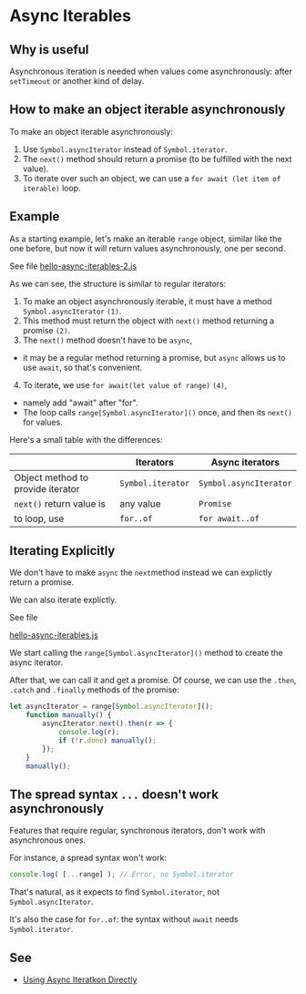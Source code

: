 # Async Iterables

## Why is useful

Asynchronous iteration is needed when values come asynchronously: after `setTimeout` or another kind of delay. 

## How to make an object iterable asynchronously

To make an object iterable asynchronously:

1. Use `Symbol.asyncIterator` instead of `Symbol.iterator`.
2. The `next()` method should return a promise (to be fulfilled with the next value).
3. To iterate over such an object, we can use a `for await (let item of iterable)` loop.

## Example

As a starting example, let's make an iterable `range` object, similar like the one before, but now it will return values asynchronously, one per second.

See file [hello-async-iterables-2.js](hello-async-iterables-2.js)


As we can see, the structure is similar to regular iterators:

1. To make an object asynchronously iterable, it must have a method `Symbol.asyncIterator` `(1)`.
2. This method must return the object with `next()` method returning a promise `(2)`.
3. The `next()` method doesn't have to be `async`, 
  - it may be a regular method returning a promise, but `async` allows us to use `await`, so that's convenient. 
4. To iterate, we use `for await(let value of range)` `(4)`,
  - namely add "await" after "for". 
  - The loop calls `range[Symbol.asyncIterator]()` once, and then its `next()` for values.

Here's a small table with the differences:

|       | Iterators | Async iterators |
|-------|-----------|-----------------|
| Object method to provide iterator | `Symbol.iterator` | `Symbol.asyncIterator` |
| `next()` return value is              | any value         | `Promise`  |
| to loop, use                          | `for..of`         | `for await..of` |

##  Iterating Explicitly

We don't have to make `async` the `next`method instead we can explictly return a promise.

We can also iterate explictly. 

See file 

[hello-async-iterables.js](hello-async-iterables.js)

We start calling the `range[Symbol.asyncIterator]()` 
method to create the async iterator.

After that, we can call it and get a promise. Of course, we  can use the  `.then`, `.catch` and `.finally` methods 
of the promise:

```js
let asyncIterator = range[Symbol.asyncIterator]();
    function manually() {
        asyncIterator.next().then(r => {
            console.log(r);
            if (!r.done) manually();
        });
    }
    manually();
```

## The spread syntax `...` doesn't work asynchronously

Features that require regular, synchronous iterators, don't work with asynchronous ones.

For instance, a spread syntax won't work:
```js
console.log( [...range] ); // Error, no Symbol.iterator
```

That's natural, as it expects to find `Symbol.iterator`, not `Symbol.asyncIterator`.

It's also the case for `for..of`: the syntax without `await` needs `Symbol.iterator`.

## See

* [Using Async Iteratkon Directly](https://exploringjs.com/impatient-js/ch_async-iteration.html#using-async-iteration-directly)